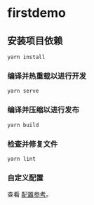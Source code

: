 # firstdemo

## 安装项目依赖

```
yarn install
```

### 编译并热重载以进行开发

```
yarn serve
```

### 编译并压缩以进行发布

```
yarn build
```

### 检查并修复文件

```
yarn lint
```

### 自定义配置

查看 [配置参考](https://cli.vuejs.org/config/)。